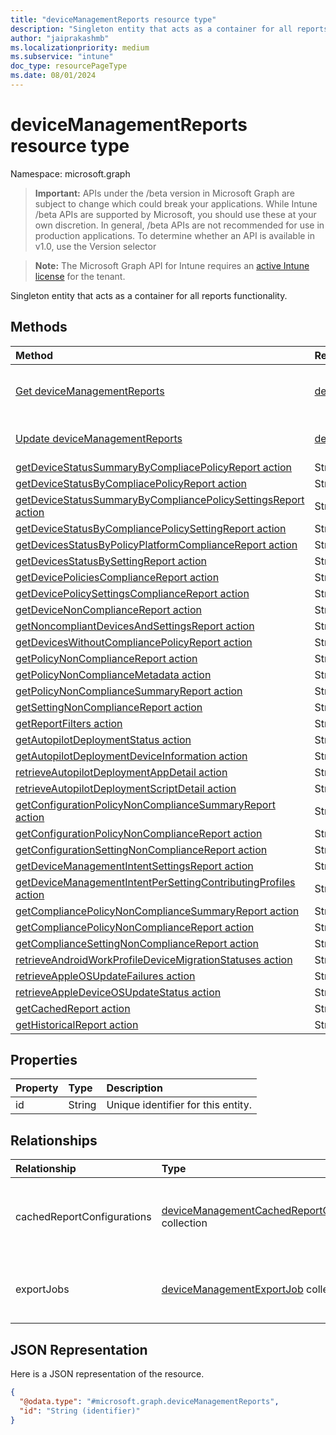 ```yaml
---
title: "deviceManagementReports resource type"
description: "Singleton entity that acts as a container for all reports functionality."
author: "jaiprakashmb"
ms.localizationpriority: medium
ms.subservice: "intune"
doc_type: resourcePageType
ms.date: 08/01/2024
---
```


# deviceManagementReports resource type

Namespace: microsoft.graph

> **Important:** APIs under the /beta version in Microsoft Graph are subject to change which could break your applications. While Intune /beta APIs are supported by Microsoft, you should use these at your own discretion. In general, /beta APIs are not recommended for use in production applications. To determine whether an API is available in v1.0, use the Version selector

> **Note:** The Microsoft Graph API for Intune requires an [active Intune license](https://go.microsoft.com/fwlink/?linkid=839381) for the tenant.

Singleton entity that acts as a container for all reports functionality.

## Methods
|Method|Return Type|Description|
|:---|:---|:---|
|[Get deviceManagementReports](../api/intune-reporting-devicemanagementreports-get.md)|[deviceManagementReports](../resources/intune-reporting-devicemanagementreports.md)|Read properties and relationships of the [deviceManagementReports](../resources/intune-reporting-devicemanagementreports.md) object.|
|[Update deviceManagementReports](../api/intune-reporting-devicemanagementreports-update.md)|[deviceManagementReports](../resources/intune-reporting-devicemanagementreports.md)|Update the properties of a [deviceManagementReports](../resources/intune-reporting-devicemanagementreports.md) object.|
|[getDeviceStatusSummaryByCompliacePolicyReport action](../api/intune-reporting-devicemanagementreports-getdevicestatussummarybycompliacepolicyreport.md)|Stream||
|[getDeviceStatusByCompliacePolicyReport action](../api/intune-reporting-devicemanagementreports-getdevicestatusbycompliacepolicyreport.md)|Stream||
|[getDeviceStatusSummaryByCompliancePolicySettingsReport action](../api/intune-reporting-devicemanagementreports-getdevicestatussummarybycompliancepolicysettingsreport.md)|Stream||
|[getDeviceStatusByCompliancePolicySettingReport action](../api/intune-reporting-devicemanagementreports-getdevicestatusbycompliancepolicysettingreport.md)|Stream||
|[getDevicesStatusByPolicyPlatformComplianceReport action](../api/intune-reporting-devicemanagementreports-getdevicesstatusbypolicyplatformcompliancereport.md)|Stream||
|[getDevicesStatusBySettingReport action](../api/intune-reporting-devicemanagementreports-getdevicesstatusbysettingreport.md)|Stream||
|[getDevicePoliciesComplianceReport action](../api/intune-reporting-devicemanagementreports-getdevicepoliciescompliancereport.md)|Stream||
|[getDevicePolicySettingsComplianceReport action](../api/intune-reporting-devicemanagementreports-getdevicepolicysettingscompliancereport.md)|Stream||
|[getDeviceNonComplianceReport action](../api/intune-reporting-devicemanagementreports-getdevicenoncompliancereport.md)|Stream||
|[getNoncompliantDevicesAndSettingsReport action](../api/intune-reporting-devicemanagementreports-getnoncompliantdevicesandsettingsreport.md)|Stream||
|[getDevicesWithoutCompliancePolicyReport action](../api/intune-reporting-devicemanagementreports-getdeviceswithoutcompliancepolicyreport.md)|Stream||
|[getPolicyNonComplianceReport action](../api/intune-reporting-devicemanagementreports-getpolicynoncompliancereport.md)|Stream||
|[getPolicyNonComplianceMetadata action](../api/intune-reporting-devicemanagementreports-getpolicynoncompliancemetadata.md)|Stream||
|[getPolicyNonComplianceSummaryReport action](../api/intune-reporting-devicemanagementreports-getpolicynoncompliancesummaryreport.md)|Stream||
|[getSettingNonComplianceReport action](../api/intune-reporting-devicemanagementreports-getsettingnoncompliancereport.md)|Stream||
|[getReportFilters action](../api/intune-reporting-devicemanagementreports-getreportfilters.md)|Stream||
|[getAutopilotDeploymentStatus action](../api/intune-reporting-devicemanagementreports-getautopilotdeploymentstatus.md)|Stream||
|[getAutopilotDeploymentDeviceInformation action](../api/intune-reporting-devicemanagementreports-getautopilotdeploymentdeviceinformation.md)|Stream||
|[retrieveAutopilotDeploymentAppDetail action](../api/intune-reporting-devicemanagementreports-retrieveautopilotdeploymentappdetail.md)|Stream||
|[retrieveAutopilotDeploymentScriptDetail action](../api/intune-reporting-devicemanagementreports-retrieveautopilotdeploymentscriptdetail.md)|Stream||
|[getConfigurationPolicyNonComplianceSummaryReport action](../api/intune-reporting-devicemanagementreports-getconfigurationpolicynoncompliancesummaryreport.md)|Stream||
|[getConfigurationPolicyNonComplianceReport action](../api/intune-reporting-devicemanagementreports-getconfigurationpolicynoncompliancereport.md)|Stream||
|[getConfigurationSettingNonComplianceReport action](../api/intune-reporting-devicemanagementreports-getconfigurationsettingnoncompliancereport.md)|Stream||
|[getDeviceManagementIntentSettingsReport action](../api/intune-reporting-devicemanagementreports-getdevicemanagementintentsettingsreport.md)|Stream||
|[getDeviceManagementIntentPerSettingContributingProfiles action](../api/intune-reporting-devicemanagementreports-getdevicemanagementintentpersettingcontributingprofiles.md)|Stream||
|[getCompliancePolicyNonComplianceSummaryReport action](../api/intune-reporting-devicemanagementreports-getcompliancepolicynoncompliancesummaryreport.md)|Stream||
|[getCompliancePolicyNonComplianceReport action](../api/intune-reporting-devicemanagementreports-getcompliancepolicynoncompliancereport.md)|Stream||
|[getComplianceSettingNonComplianceReport action](../api/intune-reporting-devicemanagementreports-getcompliancesettingnoncompliancereport.md)|Stream||
|[retrieveAndroidWorkProfileDeviceMigrationStatuses action](../api/intune-reporting-devicemanagementreports-retrieveandroidworkprofiledevicemigrationstatuses.md)|Stream||
|[retrieveAppleOSUpdateFailures action](../api/intune-reporting-devicemanagementreports-retrieveappleosupdatefailures.md)|Stream||
|[retrieveAppleDeviceOSUpdateStatus action](../api/intune-reporting-devicemanagementreports-retrieveappledeviceosupdatestatus.md)|Stream||
|[getCachedReport action](../api/intune-reporting-devicemanagementreports-getcachedreport.md)|Stream||
|[getHistoricalReport action](../api/intune-reporting-devicemanagementreports-gethistoricalreport.md)|Stream||

## Properties
|Property|Type|Description|
|:---|:---|:---|
|id|String|Unique identifier for this entity.|

## Relationships
|Relationship|Type|Description|
|:---|:---|:---|
|cachedReportConfigurations|[deviceManagementCachedReportConfiguration](../resources/intune-reporting-devicemanagementcachedreportconfiguration.md) collection|Entity representing the configuration of a cached report.|
|exportJobs|[deviceManagementExportJob](../resources/intune-reporting-devicemanagementexportjob.md) collection|Entity representing a job to export a report.|

## JSON Representation
Here is a JSON representation of the resource.
<!-- {
  "blockType": "resource",
  "keyProperty": "id",
  "@odata.type": "microsoft.graph.deviceManagementReports"
}
-->
``` json
{
  "@odata.type": "#microsoft.graph.deviceManagementReports",
  "id": "String (identifier)"
}
```